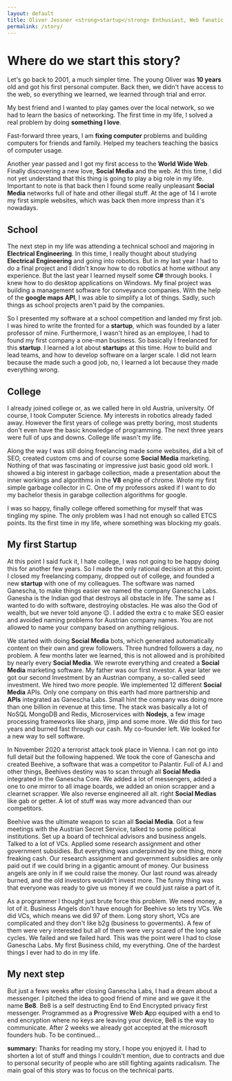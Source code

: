 ```yaml
---
layout: default 
title: Oliver Jessner <strong>startup</strong> Enthusiast, Web fanatic, Free Education aficionado
permalink: /story/
---
```


<h1><i class="fa-solid fa-hourglass-start"></i> Where do we start this story?</h1>
Let's go back to 2001, a much simpler time.
The young Oliver was <strong>10 years</strong> old and got his first personal computer. Back then,
we didn't have access to the web, so everything we learned, we learned through trial and error.

My best friend and I wanted to play games over the local network, so we had to learn the basics of networking. The first time in my life, I solved a real problem by doing <strong>something I love</strong>.

Fast-forward three years, I am <strong>fixing computer</strong> problems and building computers for friends and family. Helped my teachers teaching the basics of computer usage. 

Another year passed and I got my first access to the <strong>World Wide Web</strong>.
Finally discovering a new love, <strong>Social Media</strong> and the web.
At this time, I did not yet understand that this thing is going to play a big role in my life.
Important to note is that back then I found some really unpleasant <strong>Social Media</strong> networks full of hate and other illegal stuff. At the age of 14 I wrote my first simple websites, which was back then more impress than it's nowadays.

<h2><i class="fa-solid fa-school"></i> School</h2>
The next step in my life was attending a technical school and majoring in <strong>Electrical Engineering</strong>. In this time, I really thought about studying <strong>Electrical Engineering</strong> and going into robotics.
But in my last year I had to do a final project and I didn't know how to do robotics at home
without any experience. But the last year I learned myself some <strong>C#</strong> through books. I knew how to do desktop applications on Windows. My final project was building a management software for conveyance companies. With the help of the <strong>google maps API</strong>, I was able to 
simplify a lot of things. Sadly, such things as school projects aren't paid by the companies.

So I presented my software at a school competition and landed my first job. I was hired to write the fronted for a <strong>startup</strong>, which was founded by a later professor of mine. Furthermore, I wasn't hired as an employee, I had to found my first company a one-man business. So basically I freelanced for this <strong>startup</strong>. I learned a lot about <strong>startup</strong>s at this time. How to build and lead teams, and how to develop software on a larger scale. I did not learn because the made such a good job, no, I learned a lot because they made everything wrong. 

<h2><i class="fa-solid fa-building-columns"></i> College</h2>
I already joined college or, as we called here in old Austria, university. Of course,
I took Computer Science. My interests in robotics already faded away. However the first
years of college was pretty boring, most students don't even have the basic knowledge of programming. The next three years were full of ups and downs. College life wasn't my life.

Along the way I was still doing freelancing made some websites, did a bit of SEO, created custom cms and of course some <strong>Social Media</strong> marketing. Nothing of that was fascinating or impressive just basic good old work. I showed a big interest in garbage collection, made a presentation about the inner workings and algorithms in the <strong>V8</strong> engine of chrome. Wrote my first simple garbage collector in C. One of my professors asked if I want to do my bachelor thesis in garabge collection algorithms for google.

I was so happy, finally college offered something for myself that was tingling my spine. The only problem was I had not enough so called ETCS points. Its the first time in my life, where something was blocking my goals.

<h2><i class="fa-solid fa-building"></i> My first Startup</h2>
At this point I said fuck it, I hate college, I was not going to be happy doing this for another few years. So I made the only rational decision at this point. I closed my freelancing company, dropped out of college, and founded a new <strong>startup</strong> with one of my colleagues. The software was named Ganescha, to make things easier we named the company Ganescha Labs. Ganesha is the Indian god that destroys all obstacle in life. The same as I wanted to do with software, destroying obstacles. He was also the God of wealth, but we never told anyone 😉. I added the extra c to make SEO easier and avoided naming problems for Austrian company names. You are not allowed to name your company based on anything religious.

We started with doing <strong>Social Media</strong> bots, which generated automatically content on their own and grew followers. Three hundred followers a day, no problem. A few months later we learned, this is not allowed and is prohibited by nearly every <strong>Social Media</strong>. We rewrote everything and created a <strong>Social Media</strong> marketing software. My father was our first investor. A year later we got our second Investment by an Austrian company, a so-called seed investment. We hired two more people. We implemented 12 different <strong>Social Media</strong> APIs. Only one company on this earth had more partnership and <strong>APIs</strong> integrated as Ganescha Labs. Small hint the company was doing more than one billion in revenue at this time. The stack was basically a lot of NoSQL MongoDB and Redis, Microservices with <strong>Nodejs</strong>, a few image processing frameworks like sharp, jimp and some more. We did this for two years and burned fast through our cash. My co-founder left. We looked for a new way to sell software. 

In November 2020 a terrorist attack took place in Vienna. I can not go into full detail but the following happened. We took the core of Ganescha and created Beehive, a software that was a competitor to Palantir. Full of A.I and other things, Beehives destiny was to scan through all <strong>Social Media</strong> integrated in the Ganescha Core. We added a lot of messengers, added a one to one mirror to all image boards, we added an onion scrapper and a clearnet scrapper. We also reverse engineered all alt. right <strong>Social Medias</strong> like gab or getter. A lot of stuff was way more advanced than our competitors.

Beehive was the ultimate weapon to scan all <strong>Social Media</strong>. Got a few meetings with the Austrian Secret Service, talked to some political institutions. Set up a board of technical advisors and business angels. Talked to a lot of VCs. Applied some research assignment and other government subsidies. But everything was underpinned by one thing, more freaking cash. Our research assignment and government subsidies are only paid out if we could bring in a gigantic amount of money. Our business angels are only in if we could raise the money. Our last round was already burned, and the old investors wouldn't invest more. The funny thing was that everyone was ready to give us money if we could just raise a part of it. 

As a programmer I thought just brute force this problem. We need money, a lot of it. Business Angels don't have enough for Beehive so lets try VCs. We did VCs, which means we did 97 of them. 
Long story short, VCs are complicated and they don't like b2g (business to goverments). A few of them were very interested but all of them were very scared of the long sale cycles. We failed and we failed hard. This was the point were I had to close Ganescha Labs. My first Business child, my everything. One of the hardest things I ever had to do in my life. 

<h2><i class="fa-solid fa-crystal-ball"></i> My next step</h2>
But just a fews weeks after closing Ganescha Labs, I had a dream about a messenger. 
I pitched the idea to good friend of mine and we gave it the 
name <strong>Be8</strong>. Be8 is a self destructing End to End Encrypted privacy first messenger.
Programmed as a <strong>P</strong>rogressive <strong>W</strong>eb <strong>A</strong>pp equiped with a end to end encryption where no keys are leaving your device, Be8 is the way to communicate.
After 2 weeks we already got accepted at the microsoft founders hub. To be continued...

<strong>summary:</strong> 
Thanks for reading my story, I hope you enjoyed it.
I had to shorten a lot of stuff and things I couldn't mention,
due to contracts and due to personal security of people who are still
fighting againts radicalism. The main goal of this story was to focus on
the technical parts. 
